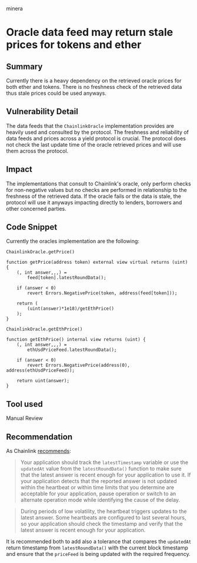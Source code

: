 minera
# Oracle data feed may return stale prices for tokens and ether

## Summary

Currently there is a heavy dependency on the retrieved oracle prices for both ether and tokens. There is no freshness check of the retrieved data thus stale prices could be used anyways.

## Vulnerability Detail

The data feeds that the `ChainlinkOracle` implementation provides are heavily used and consulted by the protocol. The freshness and reliability of data feeds and prices across a yield protocol is crucial. The protocol does not check the last update time of the oracle retrieved prices and will use them across the protocol.

## Impact

The implementations that consult to Chainlink's oracle, only perform checks for non-negative values but no checks are performed in relationship to the freshness of the retrieved data. If the oracle fails or the data is stale, the protocol will use it anyways impacting directly to lenders, borrowers and other concerned parties.

## Code Snippet

Currently the oracles implementation are the following:

```solidity
ChainlinkOracle.getPrice()

function getPrice(address token) external view virtual returns (uint) {
    (, int answer,,,) =
        feed[token].latestRoundData();

    if (answer < 0)
        revert Errors.NegativePrice(token, address(feed[token]));

    return (
        (uint(answer)*1e18)/getEthPrice()
    );
}

ChainlinkOracle.getEthPrice()

function getEthPrice() internal view returns (uint) {
    (, int answer,,,) =
        ethUsdPriceFeed.latestRoundData();

    if (answer < 0)
        revert Errors.NegativePrice(address(0), address(ethUsdPriceFeed));

    return uint(answer);
}

```

## Tool used

Manual Review

## Recommendation

As Chainlink [recommends](https://docs.chain.link/docs/using-chainlink-reference-contracts/#check-the-timestamp-of-the-latest-answer):

> Your application should track the `latestTimestamp` variable or use the `updatedAt` value from the `latestRoundData()` function to make sure that the latest answer is recent enough for your application to use it. If your application detects that the reported answer is not updated within the heartbeat or within time limits that you determine are acceptable for your application, pause operation or switch to an alternate operation mode while identifying the cause of the delay.

> During periods of low volatility, the heartbeat triggers updates to the latest answer. Some heartbeats are configured to last several hours, so your application should check the timestamp and verify that the latest answer is recent enough for your application.

It is recommended both to add also a tolerance that compares the `updatedAt` return timestamp from `latestRoundData()` with the current block timestamp and ensure that the `priceFeed` is being updated with the required frequency.

